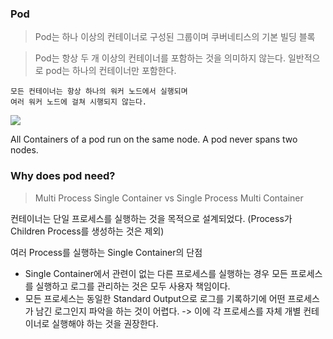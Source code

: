 ### Pod
> Pod는 하나 이상의 컨테이너로 구성된 그룹이며 쿠버네티스의 기본 빌딩 블록

> Pod는 항상 두 개 이상의 컨테이너를 포함하는 것을 의미하지 않는다.
> 일반적으로 pod는 하나의 컨테이너만 포함한다.

```
모든 컨테이너는 항상 하나의 워커 노드에서 실행되며
여러 워커 노드에 걸쳐 시행되지 않는다.
```


![](https://i.imgur.com/VJlCRxM.jpg)

All Containers of a pod run on the same node. A pod never spans two nodes.

### Why does pod need?

> Multi Process Single Container vs Single Process Multi Container

컨테이너는 단일 프로세스를 실행하는 것을 목적으로 설계되었다.
(Process가 Children Process를 생성하는 것은 제외)

여러 Process를 실행하는 Single Container의 단점
* Single Container에서 관련이 없는 다른 프로세스를 실행하는 경우 모든 프로세스를 실행하고 로그를 관리하는 것은 모두 사용자 책임이다.
* 모든 프로세스는 동일한 Standard Output으로 로그를 기록하기에 어떤 프로세스가 남긴 로그인지 파악을 하는 것이 어렵다.
-> 이에 각 프로세스를 자체 개별 컨테이너로 실행해야 하는 것을 권장한다.

